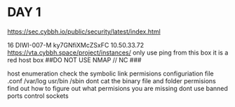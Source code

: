 # DAY 1 #

https://sec.cybbh.io/public/security/latest/index.html


16	DIWI-007-M	ky7GNfiXMcZSxFC	10.50.33.72            https://vta.cybbh.space/project/instances/
only use ping from this box 
it is a red host box ##DO NOT USE NMAP // NC ###

host enumeration 
check the symbolic link permisions
configuriation file .conf /var/log usr/bin /sbin dont cat the binary 
file and folder permisions 
find out how to figure out what permisions you are missing
dont use banned ports 
control sockets 
